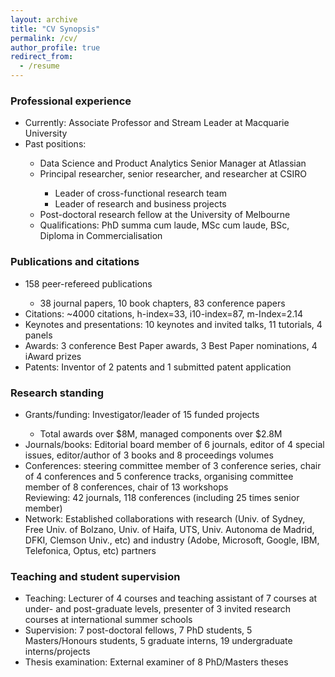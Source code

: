 ```yaml
---
layout: archive
title: "CV Synopsis"
permalink: /cv/
author_profile: true
redirect_from:
  - /resume
---
```


<h3> Professional experience </h3>
<ul>
  <li>Currently: Associate Professor and Stream Leader at Macquarie University </li>
  <li>Past positions:</li>
  <ul>	
      	<li>Data Science and Product Analytics Senior Manager at Atlassian</li>
	<li>Principal researcher, senior researcher, and researcher at CSIRO</li>
        <ul>	
          <li>Leader of cross-functional research team</li>
          <li>Leader of research and business projects</li>
        </ul>
      <li>Post-doctoral research fellow at the University of Melbourne</li>
  <li>Qualifications: PhD summa cum laude, MSc cum laude, BSc, Diploma in Commercialisation</li>
 </ul>
</ul>
  
<h3>Publications and citations</h3>
<ul>
  <li> 158 peer-refereed publications</li>
  <ul>
    <li>38 journal papers, 10 book chapters, 83 conference papers</li>
  </ul>
  <li>Citations: ~4000 citations, h-index=33, i10-index=87, m-Index=2.14</li>
  <li>Keynotes and presentations: 10 keynotes and invited talks, 11 tutorials, 4 panels</li>
  <li>Awards: 3 conference Best Paper awards, 3 Best Paper nominations, 4 iAward prizes</li>
  <li>Patents: Inventor of 2 patents and 1 submitted patent application</li>
</ul>
  
<h3>Research standing</h3>
<ul>
  <li>Grants/funding: Investigator/leader of 15 funded projects</li>
  <ul>
    <li>Total awards over &#x24;8M, managed components over &#x24;2.8M</li>
 </ul>
  <li>Journals/books: Editorial board member of 6 journals, editor of 4 special issues, editor/author of 3 books and 8 proceedings volumes</li>
  <li>Conferences: steering committee member of 3 conference series, chair of 4 conferences and 5 conference tracks, organising committee member of 8 conferences, chair of 13 workshops</li
  <li>Reviewing: 42 journals, 118 conferences (including 25 times senior member)</li>
  <li>Network: Established collaborations with research (Univ. of Sydney, Free Univ. of Bolzano, Univ. of Haifa, UTS, Univ. Autonoma de Madrid, DFKI, Clemson Univ., etc) and industry (Adobe, Microsoft, Google, IBM, Telefonica, Optus, etc) partners</li>
</ul>
  
<h3>Teaching and student supervision</h3>
<ul>
  <li>Teaching: Lecturer of 4 courses and teaching assistant of 7 courses at under- and post-graduate levels, presenter of 3 invited research courses at international summer schools</li>
  <li>Supervision: 7 post-doctoral fellows, 7 PhD students, 5 Masters/Honours students, 5 graduate interns, 19 undergraduate interns/projects</li>
  <li>Thesis examination: External examiner of 8 PhD/Masters theses</li>
</ul>
